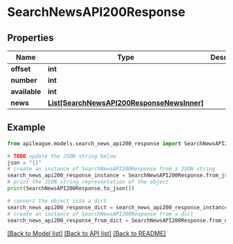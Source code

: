 # SearchNewsAPI200Response


## Properties

Name | Type | Description | Notes
------------ | ------------- | ------------- | -------------
**offset** | **int** |  | [optional] 
**number** | **int** |  | [optional] 
**available** | **int** |  | [optional] 
**news** | [**List[SearchNewsAPI200ResponseNewsInner]**](SearchNewsAPI200ResponseNewsInner.md) |  | [optional] 

## Example

```python
from apileague.models.search_news_api200_response import SearchNewsAPI200Response

# TODO update the JSON string below
json = "{}"
# create an instance of SearchNewsAPI200Response from a JSON string
search_news_api200_response_instance = SearchNewsAPI200Response.from_json(json)
# print the JSON string representation of the object
print(SearchNewsAPI200Response.to_json())

# convert the object into a dict
search_news_api200_response_dict = search_news_api200_response_instance.to_dict()
# create an instance of SearchNewsAPI200Response from a dict
search_news_api200_response_from_dict = SearchNewsAPI200Response.from_dict(search_news_api200_response_dict)
```
[[Back to Model list]](../README.md#documentation-for-models) [[Back to API list]](../README.md#documentation-for-api-endpoints) [[Back to README]](../README.md)


